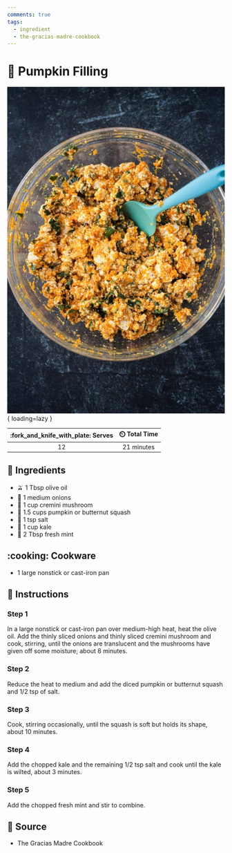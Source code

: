```yaml
---
comments: true
tags:
  - ingredient
  - the-gracias-madre-cookbook
---
```

# :jack_o_lantern: Pumpkin Filling

![Pumpkin Filling][1]{ loading=lazy }

| :fork_and_knife_with_plate: Serves | :timer_clock: Total Time |
|:----------------------------------:|:-----------------------: |
| 12 | 21 minutes |

## :salt: Ingredients

- :olive: 1 Tbsp olive oil
- :onion: 1 medium onions
- :mushroom: 1 cup cremini mushroom
- :jack_o_lantern: 1.5 cups pumpkin or butternut squash
- :salt: 1 tsp salt
- :leafy_green: 1 cup kale
- :leafy_green: 2 Tbsp fresh mint

## :cooking: Cookware

- 1 large nonstick or cast-iron pan

## :pencil: Instructions

### Step 1

In a large nonstick or cast-iron pan over medium-high heat, heat the olive oil. Add the thinly sliced onions and thinly
sliced cremini mushroom and cook, stirring, until the onions are translucent and the mushrooms have given off some
moisture, about 8 minutes.

### Step 2

Reduce the heat to medium and add the diced pumpkin or butternut squash and 1/2 tsp of salt.

### Step 3

Cook, stirring occasionally, until the squash is soft but holds its shape, about 10 minutes.

### Step 4

Add the chopped kale and the remaining 1/2 tsp salt and cook until the kale is wilted, about 3 minutes.

### Step 5

Add the chopped fresh mint and stir to combine.

## :link: Source

- The Gracias Madre Cookbook

[1]: <../assets/images/pumpkin-filling.jpg>
